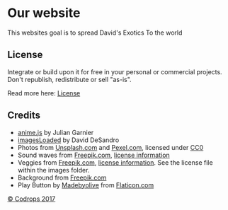 # Our website

This websites goal is to spread David's Exotics To the world

## License

Integrate or build upon it for free in your personal or commercial projects. Don't republish, redistribute or sell "as-is".

Read more here: [License](http://tympanus.net/codrops/licensing/)

## Credits

- [anime.js](http://anime-js.com/) by Julian Garnier
- [imagesLoaded](http://imagesloaded.desandro.com/) by David DeSandro
- Photos from [Unsplash.com](http://unsplash.com) and [Pexel.com](http://pexels.com), licensed under [CC0](https://creativecommons.org/publicdomain/zero/1.0/)
- Sound waves from [Freepik.com](http://freepik.com), [license information](http://support.freepik.com/hc/en-us)
- Veggies from [Freepik.com](http://www.freepik.com/index.php?goto=74&idfoto=969209), [license information](http://support.freepik.com/hc/en-us). See the license file within the images folder.
- Background from [Freepik.com](http://www.freepik.com)
- Play Button by [Madebyolive](http://www.flaticon.com/authors/madebyoliver) from [Flaticon.com](http://www.flaticon.com/free-icon/play-button_149125)


[© Codrops 2017](http://www.codrops.com)





